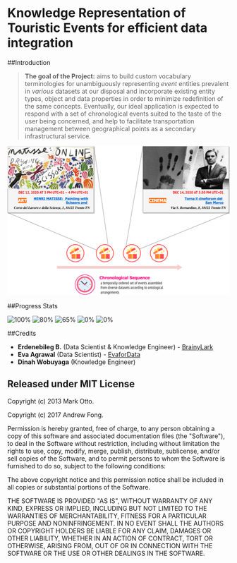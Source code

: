 # Knowledge Representation of Touristic Events for efficient data integration

##Introduction

>__The goal of the Project:__ aims to build custom vocabulary terminologies for unambiguously representing _event_ entities prevalent in _various_ datasets at our disposal and incorporate existing entity types, object and data properties in order to minimize redefinition of the same concepts. Eventually, our ideal application is expected to respond with a set of chronological events suited to the taste of the user being concerned, and help to facilitate transportation management between geographical points as a secondary infrastructural service.

![Oversimplified version of the final application!](init_overview.png)

##Progress Stats

![100%](https://progress-bar.dev/100/?title=Scope_and_Definition_Phase)
![80%](https://progress-bar.dev/80/?title=Inception_Phase)
![65%](https://progress-bar.dev/65/?title=Informal_Modeling_Phase)
![0%](https://progress-bar.dev/0/?title=Formalization_Phase)
![0%](https://progress-bar.dev/0/?title=Data_Integration_&_Finalization_Phase)

##Credits

* **Erdenebileg B.** (Data Scientist & Knowledge Engineer) - [BrainyLark](http://github.com/BrainyLark)
* **Eva Agrawal** (Data Scientist) - [EvaforData](https://github.com/EvaforData)
* **Dinah Wobuyaga** (Knowledge Engineer)

## Released under MIT License

Copyright (c) 2013 Mark Otto.

Copyright (c) 2017 Andrew Fong.

Permission is hereby granted, free of charge, to any person obtaining a copy of this software and associated documentation files (the "Software"), to deal in the Software without restriction, including without limitation the rights to use, copy, modify, merge, publish, distribute, sublicense, and/or sell copies of the Software, and to permit persons to whom the Software is furnished to do so, subject to the following conditions:

The above copyright notice and this permission notice shall be included in all copies or substantial portions of the Software.

THE SOFTWARE IS PROVIDED "AS IS", WITHOUT WARRANTY OF ANY KIND, EXPRESS OR IMPLIED, INCLUDING BUT NOT LIMITED TO THE WARRANTIES OF MERCHANTABILITY, FITNESS FOR A PARTICULAR PURPOSE AND NONINFRINGEMENT. IN NO EVENT SHALL THE AUTHORS OR COPYRIGHT HOLDERS BE LIABLE FOR ANY CLAIM, DAMAGES OR OTHER LIABILITY, WHETHER IN AN ACTION OF CONTRACT, TORT OR OTHERWISE, ARISING FROM, OUT OF OR IN CONNECTION WITH THE SOFTWARE OR THE USE OR OTHER DEALINGS IN THE SOFTWARE.